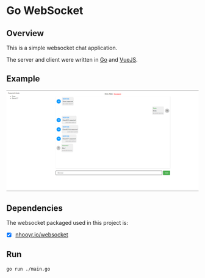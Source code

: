 # Go WebSocket

## Overview

This is a simple websocket chat application.

The server and client were written in [Go](https://golang.org) and [VueJS](https://vuejs.org).

## Example

![example](./docs/example.png)

## Dependencies

The websocket packaged used in this project is:

- [x] [nhooyr.io/websocket](https://pkg.go.dev/nhooyr.io/websocket)

## Run

```bash
go run ./main.go
```

